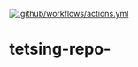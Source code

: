 [![.github/workflows/actions.yml](https://github.com/1010l10/tetsing-repo-/actions/workflows/actions.yml/badge.svg)](https://github.com/1010l10/tetsing-repo-/actions/workflows/actions.yml)
# tetsing-repo-
